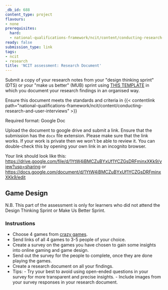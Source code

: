 ```yaml
---
_db_id: 688
content_type: project
flavours:
- none
prerequisites:
  hard:
  - national-qualifications-framework/ncit/content/conducting-research-and-user-interviews
ready: false
submission_type: link
tags:
- ncit
- research
title: 'NCIT assessment: Research Document'
---
```


Submit a copy of your research notes from your "design thinking sprint" (DTS) or your "make us better" (MUB) sprint using [THIS TEMPLATE](https://docs.google.com/document/d/1wjVSI57YvG1cjKCUd9JBuw7RBSG2NYtP/edit?usp=share_link&ouid=106698657596806218419&rtpof=true&sd=true) in which you document your research findings in an organised way. 

Ensure this document meets the standards and criteria in {{< contentlink path="national-qualifications-framework/ncit/content/conducting-research-and-user-interviews" >}}
  
Required format: Google Doc

Upload the document to google drive and submit a link. Ensure that the submission has the `docx` file extension. Please make sure that the link works. If your work is private then we won't be able to review it. You can double-check this by opening your own link in an incognito browser.  

Your link should look like this:
https://drive.google.com/file/d/1YtW4iBMCZuBYxUf1YCZGsDRFminxXKk9/view?usp=sharing or https://docs.google.com/document/d/1YtW4iBMCZuBYxUf1YCZGsDRFminxXKk9/edit

## Game Design

N.B. This part of the assessment is only for learners who did not attend the Design Thinking Sprint or Make Us Better Sprint.

### Instrustions

- Choose 4 games from [crazy games](https://www.crazygames.com/).
- Send links of all 4 games to 3-5 people of your choice.
- Create a survey on the games you have chosen to gain some insights into online gaming and game design.
- Send out the survey for the people to complete, once they are done playing the games.
- Create a research document on all your findings.
- Tips:
      - Try your best to avoid using open-ended questions in your survey for more transparent and precise insights.
      - Include images from your survey responses in your research document.